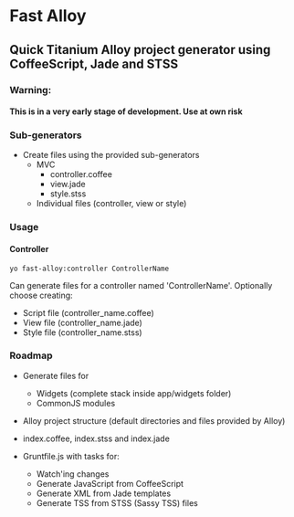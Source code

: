 # Fast Alloy
## Quick Titanium Alloy project generator using CoffeeScript, Jade and STSS

### Warning:
#### This is in a very early stage of development. Use at own risk

### Sub-generators
- Create files using the provided sub-generators
    - MVC
        - controller.coffee
        - view.jade
        - style.stss
    - Individual files (controller, view or style)
    
### Usage

#### Controller
    yo fast-alloy:controller ControllerName
Can generate files for a controller named 'ControllerName'. Optionally choose creating:
- Script file (controller_name.coffee)
- View file (controller_name.jade)
- Style file (controller_name.stss)

### Roadmap
- Generate files for
    - Widgets (complete stack inside app/widgets folder)
    - CommonJS modules
    
- Alloy project structure (default directories and files provided by Alloy)
- index.coffee, index.stss and index.jade
- Gruntfile.js with tasks for:
    - Watch'ing changes
    - Generate JavaScript from CoffeeScript
    - Generate XML from Jade templates
    - Generate TSS from STSS (Sassy TSS) files